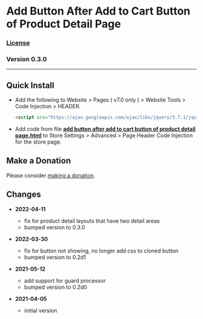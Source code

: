 # Add Button After Add to Cart Button of Product Detail Page

### [License][99]

### Version 0.3.0

---

## Quick Install

* Add the following to Website > Pages ( v7.0 only ) > Website Tools > Code
  Injection > HEADER.
  
  ```html
  <script src="https://ajax.googleapis.com/ajax/libs/jquery/3.7.1/jquery.min.js"></script>
  ```
  
* Add code from file **[add button after add to cart button of product detail
  page.html][1]** to Store Settings > Advanced > Page Header Code Injection for
  the store page.

## Make a Donation

Please consider [making a donation][2].

## Changes

* **2022-04-11**

  * fix for product detail layouts that have two detail areas
  * bumped version to 0.3.0
  
* **2022-03-30**

  * fix for button not showing, no longer add css to cloned button
  * bumped version to 0.2d1
  
* **2021-05-12**

  * add support for guard processor
  * bumped version to 0.2d0
  
* **2021-04-05**

  * initial version

[1]: add%20button%20after%20add%20to%20cart%20button%20of%20product%20detail%20page.html#L1
[2]: https://github.com/tomsWebConsulting/twcsl#make-a-donation
[99]: https://github.com/tomsWebConsulting/twcsl/blob/main/LICENSE.txt#L1
